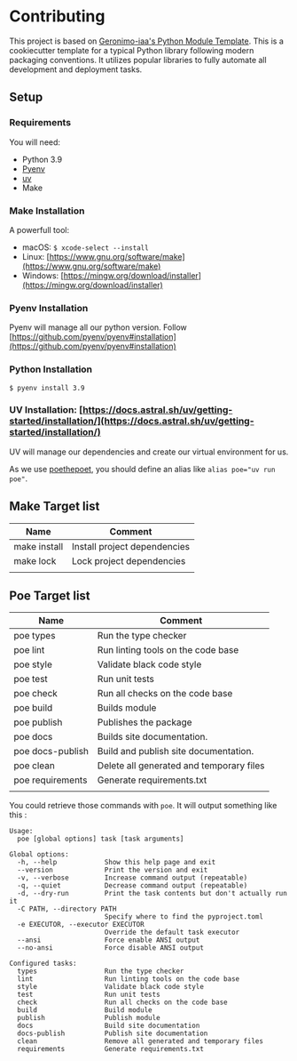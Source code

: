 # Contributing

This project is based on [Geronimo-iaa's Python Module Template](https://github.com/geronimo-iia/python-module-template).
This is a cookiecutter template for a typical Python library following modern packaging conventions. 
It utilizes popular libraries to fully automate all development and deployment tasks.


## Setup

### Requirements

You will need:

* Python 3.9
* [Pyenv](https://github.com/pyenv/pyenv#installation)
* [uv](https://github.com/astral-sh/uv) 
* Make


### Make Installation

A powerfull tool:
* macOS: `$ xcode-select --install`
* Linux: [https://www.gnu.org/software/make](https://www.gnu.org/software/make)
* Windows: [https://mingw.org/download/installer](https://mingw.org/download/installer)

### Pyenv Installation

Pyenv will manage all our python version.
Follow [https://github.com/pyenv/pyenv#installation](https://github.com/pyenv/pyenv#installation)


### Python Installation

 `$ pyenv install 3.9`


### UV Installation: [https://docs.astral.sh/uv/getting-started/installation/](https://docs.astral.sh/uv/getting-started/installation/)

UV will manage our dependencies and create our virtual environment for us.

As we use [poethepoet](https://poethepoet.natn.io/), you should define an alias like `alias poe="uv run poe"`.



## Make Target list


| Name                    | Comment                                                                                         |
| ----------------------- | ----------------------------------------------------------------------------------------------- |
| make install            | Install project dependencies                                                                    |
| make lock          | Lock project dependencies                                                                   |
|                         |                                                                                                 |


## Poe Target list


| Name                    | Comment                                  |
| ----------------------- | ---------------------------------------- |
| poe types        | Run the type checker                     |
| poe lint         | Run linting tools on the code base       |
| poe style        | Validate black code style                |
| poe test         | Run unit tests                           |
| poe check        | Run all checks on the code base          |
| poe build        | Builds module                            |
| poe publish      | Publishes the package                    |
| poe docs         | Builds  site documentation.              |
| poe docs-publish | Build and publish site documentation.    |
| poe clean        | Delete all generated and temporary files |
| poe requirements | Generate requirements.txt                |
|                         |                                          |

You could retrieve those commands with `poe`. It will output something like this :

```
Usage:
  poe [global options] task [task arguments]

Global options:
  -h, --help            Show this help page and exit
  --version             Print the version and exit
  -v, --verbose         Increase command output (repeatable)
  -q, --quiet           Decrease command output (repeatable)
  -d, --dry-run         Print the task contents but don't actually run it
  -C PATH, --directory PATH
                        Specify where to find the pyproject.toml
  -e EXECUTOR, --executor EXECUTOR
                        Override the default task executor
  --ansi                Force enable ANSI output
  --no-ansi             Force disable ANSI output

Configured tasks:
  types                 Run the type checker
  lint                  Run linting tools on the code base
  style                 Validate black code style
  test                  Run unit tests
  check                 Run all checks on the code base
  build                 Build module
  publish               Publish module
  docs                  Build site documentation
  docs-publish          Publish site documentation
  clean                 Remove all generated and temporary files
  requirements          Generate requirements.txt


```
